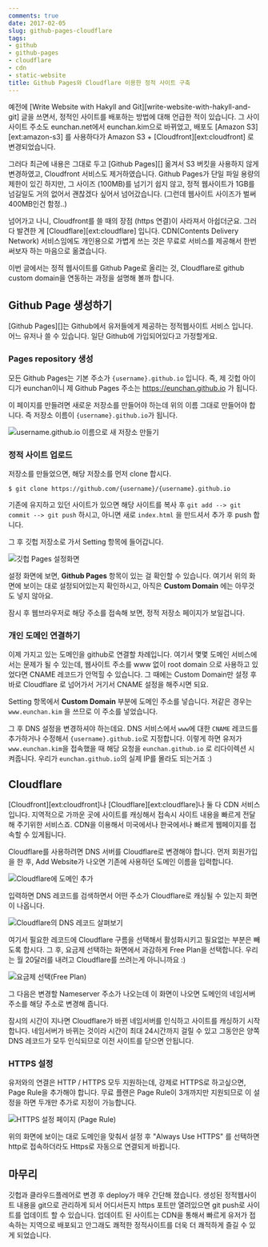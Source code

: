 ```yaml
---
comments: true
date: 2017-02-05
slug: github-pages-cloudflare
tags:
- github
- github-pages
- cloudflare
- cdn
- static-website
title: Github Pages와 Cloudflare 이용한 정적 사이트 구축
---
```


예전에 [Write Website with Hakyll and Git][write-website-with-hakyll-and-git] 글을 쓰면서, 정적인 사이트를 배포하는 방법에 대해 언급한 적이 있습니다.
그 사이 사이트 주소도 eunchan.net에서 eunchan.kim으로 바뀌었고, 배포도 [Amazon S3][ext:amazon-s3] 를 사용하다가 Amazon S3 + [Cloudfront][ext:cloudfront] 로 변경되었습니다.

그러다 최근에 내용은 그대로 두고 [Github Pages][] 옮겨서 S3 버킷을 사용하지 않게 변경하였고, Cloudfront 서비스도 제거하였습니다.
Github Pages가 단일 파일 용량의 제한이 있긴 하지만, 그 사이즈 (100MB)를 넘기기 쉽지 않고, 정적 웹사이트가 1GB를 넘길일도 거의 없어서 괜찮겠다 싶어서 넘어갔습니다.
(그런데 웹사이트 사이즈가 벌써 400MB인건 함정..)

넘어가고 나니, Cloudfront를 쓸 때의 장점 (https 연결)이 사라져서 아쉽더군요.
그러다 발견한 게 [Cloudflare][ext:cloudflare] 입니다.
CDN(Contents Delivery Network) 서비스임에도 개인용으로 가볍게 쓰는 것은 무료로 서비스를 제공해서 한번 써보자 하는 마음으로 옮겼습니다.

이번 글에서는 정적 웹사이트를 Github Page로 올리는 것, Cloudflare로 github custom domain을 연동하는 과정을 설명해 볼까 합니다.

## Github Page 생성하기

[Github Pages][]는 Github에서 유저들에게 제공하는 정적웹사이트 서비스 입니다.
어느 유저나 쓸 수 있습니다.
일단 Github에 가입되어있다고 가정할게요.

### Pages repository 생성

모든 Github Pages는 기본 주소가 `{username}.github.io` 입니다.
즉, 제 깃헙 아이디가 eunchan이니 제 Github Pages 주소는 <https://eunchan.github.io> 가 됩니다.

이 페이지를 만들려면 새로운 저장소를 만들어야 하는데 위의 이름 그대로 만들어야 합니다.
즉 저장소 이름이 `{username}.github.io`가 됩니다.

![username.github.io 이름으로 새 저장소 만들기](../../media/page/research/github-pages/github-pages-create-repository.png)

### 정적 사이트 업로드

저장소를 만들었으면, 해당 저장소를 먼저 clone 합시다.

    $ git clone https://github.com/{username}/{username}.github.io

기존에 유지하고 있던 사이트가 있으면 해당 사이트를 복사 후 `git add --> git commit --> git push` 하시고, 아니면 새로 `index.html` 을 만드셔서 추가 후 push 합니다.

그 후 깃헙 저장소로 가서 Setting 항목에 들어갑니다.

![깃헙 Pages 설정화면](../../media/page/research/github-pages/github-pages-setting.png)

설정 화면에 보면, **Github Pages** 항목이 있는 걸 확인할 수 있습니다.
여기서 위의 화면에 보이는 대로 설정되어있는지 확인하시고, 아직은 **Custom Domain** 에는 아무것도 넣지 않아요.

잠시 후 웹브라우저로 해당 주소를 접속해 보면, 정적 저장소 페이지가 보일겁니다.

### 개인 도메인 연결하기

이제 가지고 있는 도메인을 github로 연결할 차례입니다.
여기서 몇몇 도메인 서비스에서는 문제가 될 수 있는데, 웹사이트 주소를 www 없이 root domain 으로 사용하고 있었다면 CNAME 레코드가 안먹힐 수 있습니다.
그 때에는 Custom Domain만 설정 후 바로 Cloudflare 로 넘어가서 거기서 CNAME 설정을 해주시면 되요.

Setting 항목에서 **Custom Domain** 부분에 도메인 주소를 넣습니다.
저같은 경우는 `www.eunchan.kim` 을 쓰므로 이 주소를 넣었습니다.

그 후 DNS 설정을 변경하셔야 하는데요.
DNS 서비스에서 `www`에 대한 `CNAME` 레코드를 추가하거나 수정해서 `{username}.github.io`로 지정합니다.
이렇게 하면 유저가 `www.eunchan.kim`을 접속했을 때 해당 요청을 `eunchan.github.io` 로 리다이렉션 시켜줍니다.
우리가 `eunchan.github.io`의 실제 IP를 몰라도 되는거죠 :)

## Cloudflare

[Cloudfront][ext:cloudfront]나 [Cloudflare][ext:cloudflare]나 둘 다 CDN 서비스입니다.
지역적으로 가까운 곳에 사이트를 캐싱해서 접속시 사이트 내용을 빠르게 전달해 주기위한 서비스죠.
CDN을 이용해서 미국에서나 한국에서나 빠르게 웹페이지를 접속할 수 있게됩니다.

Cloudflare를 사용하려면 DNS 서버를 Cloudflare로 변경해야 합니다.
먼저 회원가입을 한 후, Add Website가 나오면 기존에 사용하던 도메인 이름을 입력합니다.

![Cloudflare에 도메인 추가](../../media/page/research/github-pages/cloudflare-add-website.png)

입력하면 DNS 레코드를 검색하면서 어떤 주소가 Cloudflare로 캐싱될 수 있는지 화면이 나옵니다.

![Cloudflare의 DNS 레코드 살펴보기](../../media/page/research/github-pages/cloudflare-step-2.png)

여기서 필요한 레코드에 Cloudflare 구름을 선택해서 활성화시키고 필요없는 부분은 빼도록 합시다.
그 후, 요금제 선택하는 화면에서 과감하게 Free Plan을 선택합니다.
우리는 월 20달러를 내려고 Cloudflare를 쓰려는게 아니니까요 :)

![요금제 선택(Free Plan)](../../media/page/research/github-pages/cloudflare-select-plan.png)

그 다음은 변경할 Nameserver 주소가 나오는데 이 화면이 나오면 도메인의 네임서버 주소를 해당 주소로 변경해 줍니다.

잠시의 시간이 지나면 Cloudflare가 바뀐 네임서버를 인식하고 사이트를 캐싱하기 시작합니다.
네임서버가 바뀌는 것이라 시간이 최대 24시간까지 걸릴 수 있고 그동안은 양쪽 DNS 레코드가 모두 인식되므로 이전 사이트를 닫으면 안됩니다.

### HTTPS 설정

유저와의 연결은 HTTP / HTTPS 모두 지원하는데, 강제로 HTTPS로 하고싶으면, Page Rule을 추가해야 합니다.
무료 플랜은 Page Rule이 3개까지만 지원되므로 이 설정을 하면 두개만 추가로 지정이 가능합니다.

![HTTPS 설정 페이지 (Page Rule)](../../media/page/research/github-pages/cloudflare-page-rule.png)

위의 화면에 보이는 대로 도메인을 맞춰서 설정 후 "Always Use HTTPS" 를 선택하면 http로 접속하더라도 Https로 자동으로 연결되게 바뀝니다.

## 마무리

깃헙과 클라우드플레어로 변경 후 deploy가 매우 간단해 졌습니다.
생성된 정적웹사이트 내용을 git으로 관리하게 되서 어디서든지 https 포트만 열려있으면 git push로 사이트를 업데이트 할 수 있습니다.
업데이트 된 사이트는 CDN을 통해서 빠르게 유저가 접속하는 지역으로 배포되고 안그래도 쾌적한 정적사이트를 더욱 더 쾌적하게 즐길 수 있게 되었습니다.